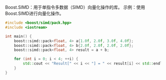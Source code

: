 Boost.SIMD：用于单指令多数据（SIMD）向量化操作的库。
示例：使用Boost.SIMD进行向量化操作。

```cpp
#include <boost/simd/pack.hpp>
#include <iostream>

int main() {
    boost::simd::pack<float, 4> a{1.0f, 2.0f, 3.0f, 4.0f};
    boost::simd::pack<float, 4> b{2.0f, 2.0f, 2.0f, 2.0f};
    boost::simd::pack<float, 4> result = a + b;

    for (int i = 0; i < 4; ++i) {
        std::cout << "Result[" << i << "] = " << result[i] << std::endl;
    }
}
```